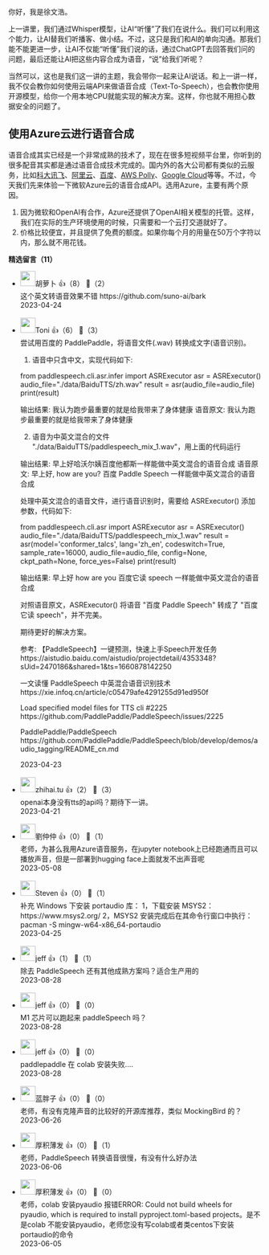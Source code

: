 你好，我是徐文浩。

上一讲里，我们通过Whisper模型，让AI“听懂”了我们在说什么。我们可以利用这个能力，让AI替我们听播客、做小结。不过，这只是我们和AI的单向沟通。那我们能不能更进一步，让AI不仅能“听懂”我们说的话，通过ChatGPT去回答我们问的问题，最后还能让AI把这些内容合成为语音，“说”给我们听呢？

当然可以，这也是我们这一讲的主题，我会带你一起来让AI说话。和上一讲一样，我不仅会教你如何使用云端API来做语音合成（Text-To-Speech），也会教你使用开源模型，给你一个用本地CPU就能实现的解决方案。这样，你也就不用担心数据安全的问题了。

## 使用Azure云进行语音合成

语音合成其实已经是一个非常成熟的技术了，现在在很多短视频平台里，你听到的很多配音其实都是通过语音合成技术完成的。国内外的各大公司都有类似的云服务，比如[科大讯飞](https://www.xfyun.cn/services/online_tts)、[阿里云](https://ai.aliyun.com/nls/tts)、[百度](https://ai.baidu.com/tech/speech/tts)、[AWS Polly](https://aws.amazon.com/cn/polly/)、[Google Cloud](https://cloud.google.com/text-to-speech)等等。不过，今天我们先来体验一下微软Azure云的语音合成API。选用Azure，主要有两个原因。

1. 因为微软和OpenAI有合作，Azure还提供了OpenAI相关模型的托管。这样，我们在实际的生产环境使用的时候，只需要和一个云打交道就好了。
2. 价格比较便宜，并且提供了免费的额度。如果你每个月的用量在50万个字符以内，那么就不用花钱。
<div><strong>精选留言（11）</strong></div><ul>
<li><img src="https://static001.geekbang.org/account/avatar/00/25/7c/12/7b9a2efb.jpg" width="30px"><span>胡萝卜</span> 👍（8） 💬（2）<div>这个英文转语音效果不错 https:&#47;&#47;github.com&#47;suno-ai&#47;bark</div>2023-04-24</li><br/><li><img src="https://static001.geekbang.org/account/avatar/00/30/ef/2d/757bb0d3.jpg" width="30px"><span>Toni</span> 👍（6） 💬（3）<div>尝试用百度的 PaddlePaddle，将语音文件(.wav) 转换成文字(语音识别)。

1. 语音中只含中文，实现代码如下:

from paddlespeech.cli.asr.infer import ASRExecutor
asr = ASRExecutor()
audio_file=&quot;.&#47;data&#47;BaiduTTS&#47;zh.wav&quot;
result = asr(audio_file=audio_file)
print(result)

输出结果:
我认为跑步最重要的就是给我带来了身体健康
语音原文:
我认为跑步最重要的就是给我带来了身体健康

2. 语音为中英文混合的文件 &quot;.&#47;data&#47;BaiduTTS&#47;paddlespeech_mix_1.wav&quot;，用上面的代码运行

输出结果: 
早上好哈沃尔姨百度他都斯一样能做中英文混合的语音合成
语音原文:
早上好, how are you? 百度 Paddle Speech 一样能做中英文混合的语音合成

处理中英文混合的语音文件，进行语音识别时，需要给 ASRExecutor() 添加参数，代码如下:

from paddlespeech.cli.asr import ASRExecutor
asr = ASRExecutor()
audio_file=&quot;.&#47;data&#47;BaiduTTS&#47;paddlespeech_mix_1.wav&quot;
result = asr(model=&#39;conformer_talcs&#39;, lang=&#39;zh_en&#39;, codeswitch=True, sample_rate=16000, audio_file=audio_file, config=None, ckpt_path=None, force_yes=False)
print(result)

输出结果:
早上好 how are you 百度它读 speech 一样能做中英文混合的语音合成

对照语音原文，ASRExecutor() 将语音 &quot;百度 Paddle Speech&quot; 转成了 &quot;百度它读 speech&quot;，并不完美。

期待更好的解决方案。

参考:
【PaddleSpeech】一键预测，快速上手Speech开发任务
https:&#47;&#47;aistudio.baidu.com&#47;aistudio&#47;projectdetail&#47;4353348?sUid=2470186&amp;shared=1&amp;ts=1660878142250

一文读懂 PaddleSpeech 中英混合语音识别技术
https:&#47;&#47;xie.infoq.cn&#47;article&#47;c05479afe4291255d91ed950f

Load specified model files for TTS cli #2225
https:&#47;&#47;github.com&#47;PaddlePaddle&#47;PaddleSpeech&#47;issues&#47;2225

PaddlePaddle&#47;PaddleSpeech
https:&#47;&#47;github.com&#47;PaddlePaddle&#47;PaddleSpeech&#47;blob&#47;develop&#47;demos&#47;audio_tagging&#47;README_cn.md
</div>2023-04-23</li><br/><li><img src="https://static001.geekbang.org/account/avatar/00/0f/f5/80/baddf03b.jpg" width="30px"><span>zhihai.tu</span> 👍（2） 💬（3）<div>openai本身没有tts的api吗？期待下一讲。</div>2023-04-21</li><br/><li><img src="https://static001.geekbang.org/account/avatar/00/36/aa/54/bf64d522.jpg" width="30px"><span>劉仲仲</span> 👍（0） 💬（1）<div>老师，为甚么我用Azure语音服务，在jupyter notebook上已经跑通而且可以播放声音，但是一部署到hugging face上面就发不出声音呢</div>2023-05-08</li><br/><li><img src="https://static001.geekbang.org/account/avatar/00/13/21/14/423a821f.jpg" width="30px"><span>Steven</span> 👍（0） 💬（1）<div>补充 Windows 下安装 portaudio 库：
1，下载安装 MSYS2：
     https:&#47;&#47;www.msys2.org&#47;
2，MSYS2 安装完成后在其命令行窗口中执行：
     pacman -S mingw-w64-x86_64-portaudio
</div>2023-04-25</li><br/><li><img src="https://static001.geekbang.org/account/avatar/00/0f/ab/4e/82e9657c.jpg" width="30px"><span>jeff</span> 👍（1） 💬（1）<div>除去 PaddleSpeech 还有其他成熟方案吗？适合生产用的</div>2023-08-28</li><br/><li><img src="https://static001.geekbang.org/account/avatar/00/0f/ab/4e/82e9657c.jpg" width="30px"><span>jeff</span> 👍（0） 💬（0）<div>M1 芯片可以跑起来 paddleSpeech 吗？
</div>2023-08-28</li><br/><li><img src="https://static001.geekbang.org/account/avatar/00/0f/ab/4e/82e9657c.jpg" width="30px"><span>jeff</span> 👍（0） 💬（0）<div>paddlepaddle 在 colab 安装失败....</div>2023-08-28</li><br/><li><img src="https://static001.geekbang.org/account/avatar/00/1e/27/7c/aefc1ae2.jpg" width="30px"><span>蓝胖子</span> 👍（0） 💬（0）<div>老师，有没有克隆声音的比较好的开源库推荐，类似 MockingBird 的？</div>2023-06-26</li><br/><li><img src="https://static001.geekbang.org/account/avatar/00/12/69/92/69c2c135.jpg" width="30px"><span>厚积薄发</span> 👍（0） 💬（1）<div>老师，PaddleSpeech  转换语音很慢，有没有什么好办法</div>2023-06-06</li><br/><li><img src="https://static001.geekbang.org/account/avatar/00/12/69/92/69c2c135.jpg" width="30px"><span>厚积薄发</span> 👍（0） 💬（0）<div>老师，colab 安装pyaudio 报错ERROR: Could not build wheels for pyaudio, which is required to install pyproject.toml-based projects。是不是colab 不能安装pyaudio，老师您没有写colab或者类centos下安装portaudio的命令</div>2023-06-05</li><br/>
</ul>